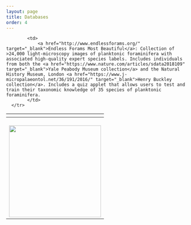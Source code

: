 ```yaml
---
layout: page
title: Databases
order: 4
---
```

<table>
  <thead>
    <tr>
      <th class="row-illust"></th>
    </tr>
  </thead>

  <tbody>
      <tr>
            <td>
                <br />
                <img class="standard" src="../images/endless-forams.png" width="250"/>
            </td>

            <td>
                <a href="http://www.endlessforams.org/" target="_blank">Endless Forams Most Beautiful</a>: Collection of >24,000 light-microscopy images of planktonic foraminifera with associated high-quality expert species labels. Includes individuals from both the <a href="https://www.nature.com/articles/sdata2018109" target="_blank">Yale Peabody Museum collection</a> and the Natural History Museum, London <a href="https://www.j-micropalaeontol.net/36/191/2016/" target="_blank">Henry Buckley collection</a>. Includes a quiz applet that allows users to test and train their taxonomic knowledge of 35 species of planktonic foraminifera.
            </td>
      </tr>
  </tbody>
</table>
